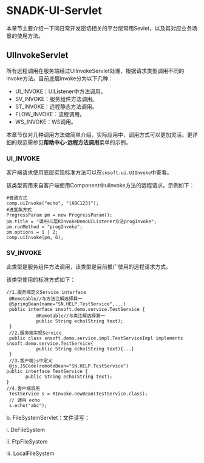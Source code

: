 # SNADK-UI-Servlet

本章节主要介绍一下同日常开发密切相关的平台层常用Sevlet，以及其对应业务场景的使用方法。

## UIInvokeServlet

所有远程调用在服务端经过UIInvokeServlet处理，根据请求类型调用不同的invoke方法。目前底层invoke分为以下几种：

* UI\_INVOKE：UIListener中方法调用。
* SV\_INVOKE：服务组件方法调用。
* ST\_INVOKE：远程静态方法调用。
* FLOW\_INVOKE：流程调用。
* WS\_INVOKE：WS调用。

本章节仅对几种调用方法做简单介绍，实际应用中，调用方式可以更加灵活。更详细的规范需参见**帮助中心-远程方法调用**菜单的示例。

### UI\_INVOKE

客户端请求使用底层实现标准方法可以在`snsoft.ui.UIInvoke`中查看。

该类型调用来自客户端使用Component中uiinvoke方法的远程请求，示例如下：

```
#普通方式
comp.uiInvoke("echo", "[ABC123]");
#进度条方式
ProgressParam pm = new ProgressParam();
pm.title = "调用UI层RInvokeDemoUIListener方法progInvoke";
pm.runMethod = "progInvoke";
pm.options = 1 | 2;
comp.uiInvoke(pm, 6);
```

### SV\_INVOKE

此类型是服务组件方法调用，该类型是目前推广使用的远程请求方式。

该类型使用的标准方式如下：

```
//1.服务端定义Service interface
 @Remotable//与方法注解选择其一
 @SpringBean(name="SN.HELP.TestService",...)
 public interface snsoft.demo.service.TestService {
           @Remotable//与类注解选择其一
           public String echo(String text);
 }
 //2.服务端实现Service
 public class snsoft.demo.service.impl.TestServiceImpl implements  snsoft.demo.service.TestService{
           public String echo(String text){...}
 }
 //3.客户端js中定义
 @js.JSCode(remoteBean="SN.HELP.TestService")
public interface TestService {
	   public String echo(String text);
}
//4.客户端调用
 TestService s = RInvoke.newBean(TestService.class);
 // 调用 echo
 s.echo("abc");
```

b. FileSystemServlet：文件读写；

i. DxFileSystem

ii. FtpFileSystem

iii. LocalFileSystem

